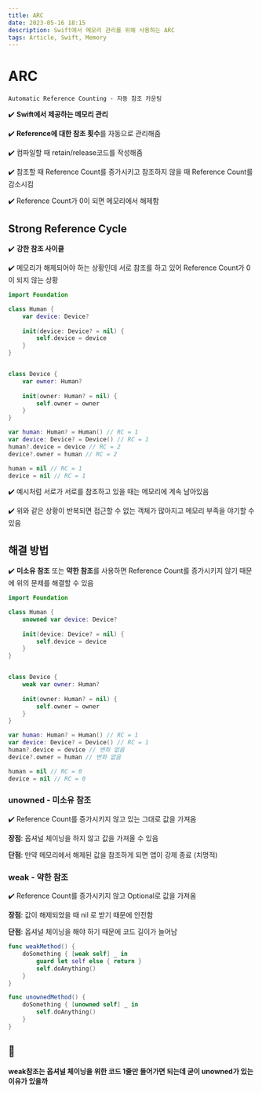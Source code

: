 ```yaml
---
title: ARC
date: 2023-05-16 18:15
description: Swift에서 메모리 관리를 위해 사용하는 ARC
tags: Article, Swift, Memory
---
```

# ARC

```plain
Automatic Reference Counting - 자동 참조 카운팅
```

✔️ <b>Swift에서 제공하는 메모리 관리</b>

✔️ <b>Reference에 대한 참조 횟수</b>를 자동으로 관리해줌

✔️ 컴파일할 때 retain/release코드를 작성해줌

✔️ 참조할 때 Reference Count를 증가시키고 참조하지 않을 때 Reference Count를 감소시킴

✔️ Reference Count가 0이 되면 메모리에서 해제함

## Strong Reference Cycle
✔️ <b>강한 참조 사이클</b>

✔️ 메모리가 해제되어야 하는 상황인데 서로 참조를 하고 있어 Reference Count가 0이 되지 않는 상황

```swift
import Foundation

class Human {
    var device: Device?
    
    init(device: Device? = nil) {
        self.device = device
    }
}


class Device {
    var owner: Human?
    
    init(owner: Human? = nil) {
        self.owner = owner
    }
}

var human: Human? = Human() // RC = 1
var device: Device? = Device() // RC = 1
human?.device = device // RC = 2
device?.owner = human // RC = 2

human = nil // RC = 1
device = nil // RC = 1
```
✔️ 예시처럼 서로가 서로를 참조하고 있을 때는 메모리에 계속 남아있음

✔️ 위와 같은 상황이 반복되면 접근할 수 없는 객체가 많아지고 메모리 부족을 야기할 수 있음

## 해결 방법
✔️ <b>미소유 참조</b> 또는 <b>약한 참조</b>를 사용하면 Reference Count를 증가시키지 않기 때문에 위의 문제를 해결할 수 있음

```swift
import Foundation

class Human {
    unowned var device: Device?
    
    init(device: Device? = nil) {
        self.device = device
    }
}


class Device {
    weak var owner: Human?
    
    init(owner: Human? = nil) {
        self.owner = owner
    }
}

var human: Human? = Human() // RC = 1
var device: Device? = Device() // RC = 1
human?.device = device // 변화 없음
device?.owner = human // 변화 없음

human = nil // RC = 0
device = nil // RC = 0
```
### unowned - 미소유 참조
✔️ Reference Count를 증가시키지 않고 있는 그대로 값을 가져옴

<b>장점</b>: 옵셔널 체이닝을 하지 않고 값을 가져올 수 있음

<b>단점</b>: 만약 메모리에서 해제된 값을 참조하게 되면 앱이 강제 종료 (치명적)

### weak - 약한 참조
✔️ Reference Count를 증가시키지 않고 Optional로 값을 가져옴

<b>장점</b>: 값이 해제되었을 때 nil 로 받기 때문에 안전함

<b>단점</b>: 옵셔널 체이닝을 해야 하기 때문에 코드 길이가 늘어남

```swift
func weakMethod() {
    doSomething { [weak self] _ in
        guard let self else { return }
        self.doAnything()
    }
}

func unownedMethod() {
    doSomething { [unowned self] _ in
        self.doAnything()
    }
}
```

## 🤔
<b>weak참조는 옵셔널 체이닝을 위한 코드 1줄만 들어가면 되는데 굳이 unowned가 있는 이유가 있을까</b>
